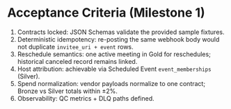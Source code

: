 
# Acceptance Criteria (Milestone 1)

1) Contracts locked: JSON Schemas validate the provided sample fixtures.
2) Deterministic idempotency: re-posting the same webhook body would not duplicate `invitee_uri + event` rows.
3) Reschedule semantics: one active meeting in Gold for reschedules; historical canceled record remains linked.
4) Host attribution: achievable via Scheduled Event `event_memberships` (Silver).
5) Spend normalization: vendor payloads normalize to one contract; Bronze vs Silver totals within ±2%.
6) Observability: QC metrics + DLQ paths defined.
